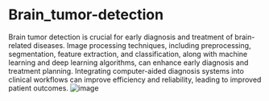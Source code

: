 # Brain_tumor-detection
Brain tumor detection is crucial for early diagnosis and treatment of brain-related diseases. Image processing techniques, including preprocessing, segmentation, feature extraction, and classification, along with machine learning and deep learning algorithms, can enhance early diagnosis and treatment planning. Integrating computer-aided diagnosis systems into clinical workflows can improve efficiency and reliability, leading to improved patient outcomes.
![image](https://github.com/Youmnatarek1/Brain_tumor-detection/assets/122053730/64624a70-7024-4fab-b776-9c458125740b)
